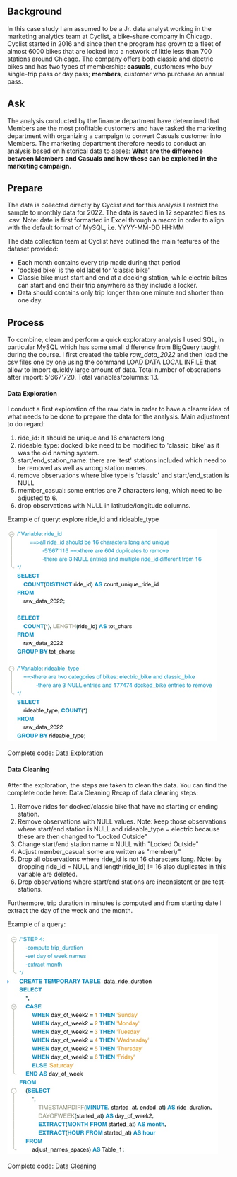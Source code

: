 
## Background
In this case study I am assumed to be a Jr. data analyst working in the marketing analytics team at Cyclist, a bike-share company in Chicago. Cyclist started in 2016 and since then the program has grown to a fleet of almost 6000 bikes that are locked into a network of little less than 700 stations around Chicago. The company offers both classic and electric bikes and has two types of membership: **casuals**, customers who buy single-trip pass or day pass; **members**, customer who purchase an annual pass. 

## Ask 
The analysis conducted by the finance department have determined that Members are the most profitable customers and have tasked the marketing department with organizing a campaign to convert Casuals customer into Members. The marketing department therefore needs to conduct an analysis based on historical data to asses: **What are the difference between Members and Casuals and how these can be exploited in the marketing campaign**.

## Prepare
The data is collected directly by Cyclist and for this analysis I restrict the sample to monthly data for 2022. The data is saved in 12 separated files as .csv. Note: date is first formatted in Excel through a macro in order to align with the default format of MySQL, i.e. YYYY-MM-DD HH:MM

The data collection team at Cyclist have outlined the main features of the dataset provided:
  * Each month contains every trip made during that period
  * 'docked bike' is the old label for 'classic bike'
  * Classic bike must start and end at a docking station, while electric bikes can start and end their trip anywhere as they include a locker. 
  * Data should contains only trip longer than one minute and shorter than one day. 

## Process
To combine, clean and perform a quick exploratory analysis I used SQL, in particular MySQL which has some small difference from BigQuery taught during the course. I first created the table *raw_data_2022* and then load the csv files one by one using the command LOAD DATA LOCAL INFILE that allow to import quickly large amount of data. Total number of obserations after import: 5'667'720. Total variables/columns: 13. 

#### Data Exploration 
I conduct a first exploration of the raw data in order to have a clearer idea of what needs to be done to prepare the data for the analysis. Main adjustment to do regard: 
  1. ride_id: it should be unique and 16 characters long 
  2. rideable_type: docked_bike need to be modified to 'classic_bike' as it was the old naming system. 
  3. start/end_station_name: there are 'test' stations included which need to be removed as well as wrong station names. 
  4. remove observations where bike type is 'classic' and start/end_station is NULL 
  5. member_casual: some entries are 7 characters long, which need to be adjusted to 6. 
  6. drop observations with NULL in latitude/longitude columns. 

Example of query: explore ride_id and rideable_type

![](Screenshots/1_Exploration.jpeg)

Complete code: [Data Exploration](https://github.com/Stolemi/Google-Data-Analytics-Capstone-Project/blob/main/02_Data_Exploration.sql)

#### Data Cleaning
After the exploration, the steps are taken to clean the data. You can find the complete code here: Data Cleaning
Recap of data cleaning steps:
1. Remove rides for docked/classic bike that have no starting or ending station. 
2. Remove observations with NULL values. Note: keep those observations where start/end station is NULL and rideable_type = electric because these are then changed to "Locked Outside"
3. Change start/end station name = NULL with "Locked Outside"
4. Adjust member_casual: some are written as "member\r" 
5. Drop all observations where ride_id is not 16 characters long. Note: by dropping ride_id = NULL and length(ride_id) != 16 also duplicates in this variable are deleted. 
6. Drop observations where start/end stations are inconsistent or are test-stations. 

Furthermore, trip duration in minutes is computed and from starting date I extract the day of the week and the month. 

Example of a query: 

![](Screenshots/2_Data_Cleaning.jpeg)

Complete code: [Data Cleaning](https://github.com/Stolemi/Google-Data-Analytics-Capstone-Project/blob/main/03_Data_Cleaning.sql)
